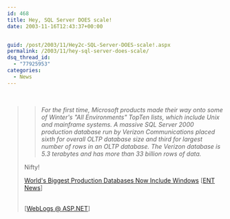 ```yaml
---
id: 468
title: Hey, SQL Server DOES scale!
date: 2003-11-16T12:43:37+00:00


guid: /post/2003/11/Hey2c-SQL-Server-DOES-scale!.aspx
permalink: /2003/11/hey-sql-server-does-scale/
dsq_thread_id:
  - "77925953"
categories:
  - News
---
```

<body xmlns="http://www.w3.org/1999/xhtml">
    <div class="Section1">
        <p>
            &#160;
        </p>
        <blockquote style='margin-top:5.0pt;margin-bottom:5.0pt'> <blockquote style='margin-top:5.0pt;margin-right:0in;margin-bottom:5.0pt'> 
        <p>
            <em><i>For the first time, Microsoft products made their way onto some of Winter's
            "All Environments" TopTen lists, which include Unix and mainframe systems. A massive
            SQL Server 2000 production database run by Verizon Communications placed sixth for
            overall OLTP database size and third for largest number of rows in an OLTP database.
            The Verizon database is 5.3 terabytes and has more than 33 billion rows of data.</i></em>
        </p>
        </blockquote> 
        <p>
            Nifty!
        </p>
        <p>
            <a href="http://entmag.com/news/article.asp?EditorialsID=6032" title="http://entmag.com/news/article.asp?EditorialsID=6032">World's
            Biggest Production Databases Now Include Windows</a>&#160;[<a href="http://entmag.com/" title="http://entmag.com/">ENT
            News</a>]
        </p>
        <p class="MsoNormal">
            <br />
            [<a href="http://weblogs.asp.net/jkey/posts/37721.aspx">WebLogs @ ASP.NET</a>]
        </p>
        </blockquote>
    </div>
</body>